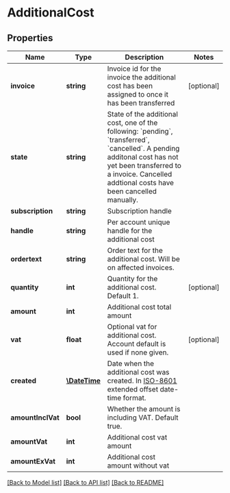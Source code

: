 # AdditionalCost

## Properties
Name | Type | Description | Notes
------------ | ------------- | ------------- | -------------
**invoice** | **string** | Invoice id for the invoice the additional cost has been assigned to once it has been transferred | [optional] 
**state** | **string** | State of the additional cost, one of the following: &#x60;pending&#x60;, &#x60;transferred&#x60;, &#x60;cancelled&#x60;. A pending additonal cost has not yet been transferred to a invoice. Cancelled addtional costs have been cancelled manually. | 
**subscription** | **string** | Subscription handle | 
**handle** | **string** | Per account unique handle for the additional cost | 
**ordertext** | **string** | Order text for the additional cost. Will be on affected invoices. | 
**quantity** | **int** | Quantity for the additional cost. Default 1. | [optional] 
**amount** | **int** | Additional cost total amount | 
**vat** | **float** | Optional vat for additional cost. Account default is used if none given. | [optional] 
**created** | [**\DateTime**](\DateTime.md) | Date when the additional cost was created. In [ISO-8601](http://en.wikipedia.org/wiki/ISO_8601) extended offset date-time format. | 
**amountInclVat** | **bool** | Whether the amount is including VAT. Default true. | 
**amountVat** | **int** | Additional cost vat amount | 
**amountExVat** | **int** | Additional cost amount without vat | 

[[Back to Model list]](../../README.md#documentation-for-models) [[Back to API list]](../../README.md#documentation-for-api-endpoints) [[Back to README]](../../README.md)


